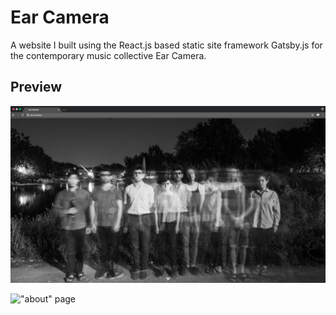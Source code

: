# Ear Camera

A website I built using the React.js based static site framework Gatsby.js for the contemporary music collective Ear Camera.

## Preview

![front-page/logo](./docs/EC1Splash.png)

!["about" page](./docs/EC2Splash.png)
